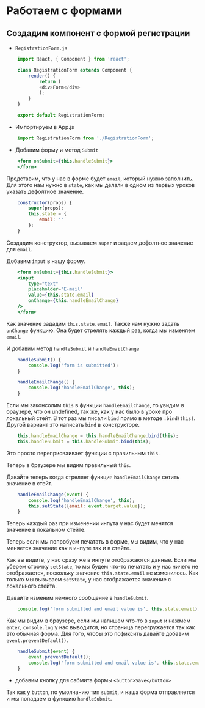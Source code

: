 # Работаем с формами
## Создадим компонент с формой регистрации

- `RegistrationForm.js`
```js
    import React, { Component } from 'react';

    class RegistrationForm extends Component {
        render() {
            return (
            <div>Form</div>
            );
        }
    }

    export default RegistrationForm;
```

- Импортируем в App.js
```js
    import RegistrationForm from './RegistrationForm';
```

- Добавим форму и метод `Submit`
```jsx
    <form onSubmit={this.handleSubmit}>
    </form>
```

Представим, что у нас в форме будет `email`, который нужно заполнить. Для этого нам нужно в `state`, как мы делали в одном из первых уроков указать дефолтное значение.

```js
    constructor(props) {
        super(props);
        this.state = {
            email: ''
        };
    }
```

Создадим конструктор, вызываем `super` и задаем дефолтное значение для `email`.

Добавим `input` в нашу форму.

```jsx
    <form onSubmit={this.handleSubmit}>
    <input
        type="text"
        placeholder="E-mail"
        value={this.state.email}
        onChange={this.handleEmailChange}
    />
    </form>
```
Как значение зададим `this.state.email`. Также нам нужно задать `onChange` функцию. Она будет стрелять каждый раз, когда мы изменяем `email`.

И добавим метод `handleSubmit` и `handleEmailChange`

```js
    handleSubmit() {
        console.log('form is submitted');
    }

    handleEmailChange() {
        console.log('handleEmailChange', this);
    }
```

Если мы законсолим `this` в функции `handleEmailChange`, то увидим в браузере, что он undefined, так же, как у нас было в уроке про локальный стейт. В тот раз мы писали `bind` прямо в методе `.bind(this)`. Другой вариант это написать `bind` в конструкторе.

```js
    this.handleEmailChange = this.handleEmailChange.bind(this);
    this.handleSubmit = this.handleSubmit.bind(this);
```
Это просто переприсваивает функции с правильным `this`.

Теперь в браузере мы видим правильный `this`.

Давайте теперь когда стреляет функция `handleEmailChange` сетить значение в стейт.
```js
    handleEmailChange(event) {
        console.log('handleEmailChange', this);
        this.setState({email: event.target.value});
    }
```

Теперь каждый раз при изменении инпута у нас будет менятся значение в локальном стейте.

Теперь если мы попробуем печатать в форме, мы видим, что у нас меняется значение как в инпуте так и в стейте.

Как вы видите, у нас сразу же в инпуте отображаются данные. Если мы уберем строчку `setState`, то мы будем что-то печатать и у нас ничего не отображается, поскольку значение `this.state.email` не изменилось. Как только мы вызываем `setState`, у нас отображается значение с локального стейта.

Давайте изменим немного сообщение в `handleSubmit`.

```js
    console.log('form submitted and email value is', this.state.email);
```

Как мы видим в браузере, если мы напишем что-то в `input` и нажмем `enter`, `console.log` у нас выводится, но страница перегружается так как это обычная форма. Для того, чтобы это пофиксить давайте добавим `event.preventDefault()`.
```js
    handleSubmit(event) {
        event.preventDefault();
        console.log('form submitted and email value is', this.state.email);
    }
```

- добавим кнопку для сабмита формы
`<button>Save</button>`

Так как у `button`, по умолчанию тип `submit`, и наша форма отправляется и мы попадаем в функцию `handleSubmit`.
